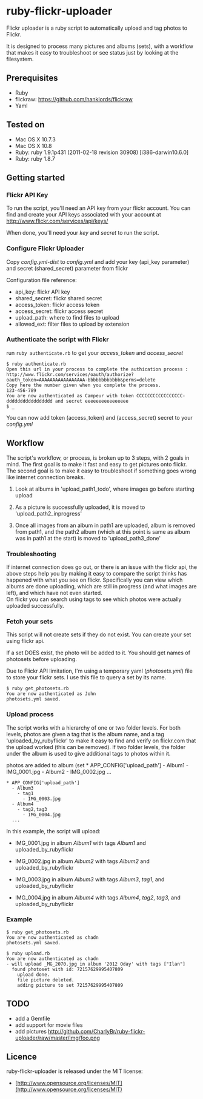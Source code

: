 ruby-flickr-uploader
====================

Flickr uploader is a ruby script to automatically upload and tag photos to Flickr.

It is designed to process many pictures and albums (sets), with a workflow that makes it easy to troubleshoot or see status just by looking at the filesystem. 

## Prerequisites

* Ruby
* flickraw: https://github.com/hanklords/flickraw
* Yaml

## Tested on

* Mac OS X 10.7.3
* Mac OS X 10.8
* Ruby: ruby 1.9.1p431 (2011-02-18 revision 30908) [i386-darwin10.6.0]
* Ruby: ruby 1.8.7


## Getting started

### Flickr API Key

To run the script, you'll need an API key from your flickr account.
You can find and create your API keys associated with your account at http://www.flickr.com/services/api/keys/

When done, you'll need your *key* and *secret* to run the script.

### Configure Flickr Uploader

Copy *config.yml-dist* to *config.yml* and add your key (api_key parameter) and secret (shared_secret) parameter from flickr

Configuration file reference:
* api_key: flickr API key
* shared_secret: flickr shared secret
* access_token: flickr access token
* access_secret: flickr access secret 
* upload_path: where to find files to upload
* allowed_ext: filter files to upload by extension

### Authenticate the script with Flickr

run `ruby authenticate.rb` to get your *access_token* and *access_secret*


    $ ruby authenticate.rb
    Open this url in your process to complete the authication process : http://www.flickr.com/services/oauth/authorize?oauth_token=AAAAAAAAAAAAAAAAA-bbbbbbbbbbbb&perms=delete
    Copy here the number given when you complete the process.
    123-456-789
    You are now authenticated as Campeur with token CCCCCCCCCCCCCCCCC-ddddddddddddddddd and secret eeeeeeeeeeeeeeee
    $ _


You can now add token (access_token) and (access_secret) secret to your *config.yml* 

## Workflow

The script's workflow, or process, is broken up to 3 steps, with 2 goals in mind. 
The first goal is to make it fast and easy to get pictures onto flickr.  
The second goal is to make it easy to troubleshoot if something goes wrong like internet connection breaks. 

1. Look at albums in 'upload_path1_todo', where images go before starting upload

2. As a picture is successfully uploaded, it is moved to 'upload_path2_inprogress'

3. Once all images from an album in path1 are uploaded, album is removed from path1, and the path2 album 
(which at this point is same as album was in path1 at the start) is moved to 'upload_path3_done'

### Troubleshooting

If internet connection does go out, or there is an issue with the flickr api, the above steps help you by 
making it easy to compare the script thinks has happened with what you see on flickr.
Specifically you can view which albums are done uploading, which are still in progress (and what images are left), and which have not even started.  
On flickr you can search using tags to see which photos were actually uploaded successfully.

### Fetch your sets

This script will not create sets if they do not exist. You can create your set using flickr api.

If a set DOES exist, the photo will be added to it.  You should get names of photosets before uploading.

Due to Flickr API limitation, I'm using a temporary yaml (*photosets.yml*) file to store your flickr sets. I use this file to query a set by its name.

    $ ruby get_photosets.rb 
    You are now authenticated as John
    photosets.yml saved.

### Upload process

The script works with a hierarchy of one or two folder levels.  For both levels, photos are given a tag that is the album name, 
and a tag 'uploaded_by_rubyflickr' to make it easy to find and verify on flickr.com that the upload worked (this can be removed).
If two folder levels, the folder under the album is used to give additional tags to photos within it.

photos are added to album (set
	* APP_CONFIG['upload_path']
	  - Album1
	    - IMG_0001.jpg
	  - Album2
	    - IMG_0002.jpg
	  ...

    * APP_CONFIG['upload_path']
      - Album3
        - tag1
          - IMG_0003.jpg
      - Album4
        - tag2,tag3
          - IMG_0004.jpg
      ...


In this example, the script will upload:

* IMG_0001.jpg in album *Album1* with tags *Album1* and uploaded_by_rubyflickr

* IMG_0002.jpg in album *Album2* with tags *Album2* and uploaded_by_rubyflickr

* IMG_0003.jpg in album *Album3* with tags *Album3*, *tag1*, and uploaded_by_rubyflickr

* IMG_0004.jpg in album *Album4* with tags *Album4*, *tag2*, *tag3*, and uploaded_by_rubyflickr


### Example

    $ ruby get_photosets.rb 
    You are now authenticated as chadn
    photosets.yml saved.

    $ ruby upload.rb 
    You are now authenticated as chadn
    - will upload _MG_2070.jpg in album '2012 Oday' with tags ["Ilan"]
      found photoset with id: 72157629995407809
	    upload done.
	    file picture deleted.
	    adding picture to set 72157629995407809

## TODO

* add a Gemfile
* add support for movie files
* add pictures http://github.com/CharlyBr/ruby-flickr-uploader/raw/master/img/foo.png

## Licence

ruby-flickr-uploader is released under the MIT license:

* [http://www.opensource.org/licenses/MIT](http://www.opensource.org/licenses/MIT)
